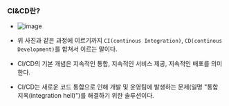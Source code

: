 ### CI&CD란?
- ![image](https://user-images.githubusercontent.com/98382954/212707307-f7d136d1-15e4-4aa0-acb2-3ddb84294fa2.png)

- 위 사진과 같은 과정에 이르기까지 ``CI(continous Integration)``, ``CD(continous Development)``를 합쳐서 이르는 말이다.

- CI/CD의 기본 개념은 지속적인 통합, 지속적인 서비스 제공, 지속적인 배포를 의미한다.
- CI/CD는 새로운 코드 통합으로 인해 개발 및 운영팀에 발생하는 문제(일명 "통합 지옥(integration hell)")를 해결하기 위한 솔루션이다.
